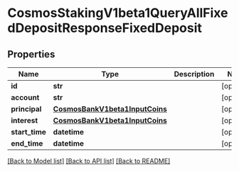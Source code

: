 # CosmosStakingV1beta1QueryAllFixedDepositResponseFixedDeposit

## Properties
Name | Type | Description | Notes
------------ | ------------- | ------------- | -------------
**id** | **str** |  | [optional] 
**account** | **str** |  | [optional] 
**principal** | [**CosmosBankV1beta1InputCoins**](CosmosBankV1beta1InputCoins.md) |  | [optional] 
**interest** | [**CosmosBankV1beta1InputCoins**](CosmosBankV1beta1InputCoins.md) |  | [optional] 
**start_time** | **datetime** |  | [optional] 
**end_time** | **datetime** |  | [optional] 

[[Back to Model list]](../README.md#documentation-for-models) [[Back to API list]](../README.md#documentation-for-api-endpoints) [[Back to README]](../README.md)

